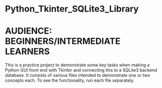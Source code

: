 # Python_Tkinter_SQLite3_Library
# AUDIENCE: BEGINNERS/INTERMEDIATE LEARNERS

This is a practice project to demonstrate some key tasks when making a 
Python GUI front end with Tkinter and connecting this to a SQLite3 backend database.
It consists of various files intended to demonstrate one or two concepts each.
To see the functionality, run each file separately.
